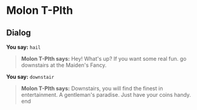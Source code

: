 # Molon T-Plth


## Dialog

**You say:** `hail`



>**Molon T-Plth says:** Hey! What's up? If you want some real fun. go downstairs at the Maiden's Fancy.

**You say:** `downstair`



>**Molon T-Plth says:** Downstairs, you will find the finest in entertainment. A gentleman's paradise. Just have your coins handy.
end







